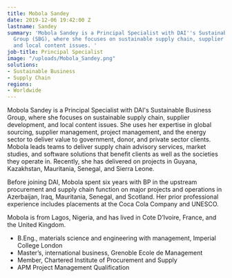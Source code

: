 ```yaml
---
title: Mobola Sandey
date: 2019-12-06 19:42:00 Z
lastname: Sandey
summary: 'Mobola Sandey is a Principal Specialist with DAI''s Sustainable Business
  Group (SBG), where she focuses on sustainable supply chain, supplier development,
  and local content issues. '
job-title: Principal Specialist
image: "/uploads/Mobola_Sandey.png"
solutions:
- Sustainable Business
- Supply Chain
regions:
- Worldwide
---
```


Mobola Sandey is a Principal Specialist with DAI's Sustainable Business Group, where she focuses on sustainable supply chain, supplier development, and local content issues. She uses her expertise in global sourcing, supplier management, project management, and the energy sector to deliver value to government, donor, and private sector clients. Mobola leads teams to deliver supply chain advisory services, market studies, and software solutions that benefit clients as well as the societies they operate in. Recently, she has delivered on projects in Guyana, Kazakhstan, Mauritania, Senegal, and Sierra Leone.  

Before joining DAI, Mobola spent six years with BP in the upstream procurement and supply chain function on major projects and operations in Azerbaijan, Iraq, Mauritania, Senegal, and Scotland. Her prior professional experience includes placements at the Coca Cola Company and UNESCO. 

Mobola is from Lagos, Nigeria, and has lived in Cote D’Ivoire, France, and the United Kingdom.

* B.Eng., materials science and engineering with management, Imperial College London
* Master’s, international business, Grenoble Ecole de Management
* Member, Chartered Institute of Procurement and Supply 
* APM Project Management Qualification 
